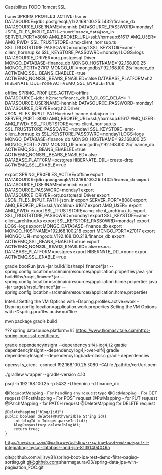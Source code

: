 Capabilites TODO
Tomcat SSL

home
SPRING_PROFILES_ACTIVE=home
DATASOURCE=jdbc:postgresql://192.168.100.25:5432/finance_db
DATASOURCE_USERNAME=henninb
DATASOURCE_PASSWORD=monday1
JSON_FILES_INPUT_PATH=c:\usr\finance_data\json_in
SERVER_PORT=8080
AMQ_BROKER_URL=ssl://hornsup:61617
AMQ_USER=
AMQ_PWD=
SSL_TRUSTSTORE=amq-client_hornsup.ts
SSL_TRUSTSTORE_PASSOWRD=monday1
SSL_KEYSTORE=amq-client_hornsup.ks
SSL_KEYSTORE_PASSOWRD=monday1
LOGS=logs
DATASOURCE_DRIVER=org.postgresql.Driver
MONGO_DATABASE=finance_db
MONGO_HOSTNAME=192.168.100.25
MONGO_PORT=27017
MONGO_URI=mongodb://192.168.100.25/finance_db
ACTIVEMQ_SSL_BEANS_ENABLED=true
ACTIVEMQ_NONSSL_BEANS_ENABLED=false
DATABASE_PLATFORM=h2
HIBERNATE_DDL=none
ACTIVEMQ_SSL_ENABLE=true

offline
SPRING_PROFILES_ACTIVE=offline
DATASOURCE=jdbc:h2:mem:finance_db;DB_CLOSE_DELAY\=-1
DATASOURCE_USERNAME=henninb
DATASOURCE_PASSWORD=monday1
DATASOURCE_DRIVER=org.h2.Driver
JSON_FILES_INPUT_PATH=c:\usr\finance_data\json_in
SERVER_PORT=8080
AMQ_BROKER_URL=ssl://hornsup:61617
AMQ_USER=
AMQ_PWD=
SSL_TRUSTSTORE=amq-client_hornsup.ts
SSL_TRUSTSTORE_PASSOWRD=monday1
SSL_KEYSTORE=amq-client_hornsup.ks
SSL_KEYSTORE_PASSOWRD=monday1
LOGS=logs
MONGO_DATABASE=finance_db
MONGO_HOSTNAME=192.168.100.25
MONGO_PORT=27017
MONGO_URI=mongodb://192.168.100.25/finance_db
ACTIVEMQ_SSL_BEANS_ENABLED=true
ACTIVEMQ_NONSSL_BEANS_ENABLED=false
DATABASE_PLATFORM=postgres
HIBERNATE_DDL=create-drop
ACTIVEMQ_SSL_ENABLE=true

export SPRING_PROFILES_ACTIVE=offline
export DATASOURCE=jdbc:postgresql://192.168.100.25:5432/finance_db
export DATASOURCE_USERNAME=henninb
export DATASOURCE_PASSWORD=monday1
export DATASOURCE_DRIVER=org.postgresql.Driver
export JSON_FILES_INPUT_PATH=json_in
export SERVER_PORT=8080
export AMQ_BROKER_URL=ssl://archlinux:61617
export AMQ_USER=
export AMQ_PWD=
export SSL_TRUSTSTORE=amq-client_archlinux.ts
export SSL_TRUSTSTORE_PASSOWRD=monday1
export SSL_KEYSTORE=amq-client_archlinux.ks
export SSL_KEYSTORE_PASSOWRD=monday1
export LOGS=logs
export MONGO_DATABASE=finance_db
export MONGO_HOSTNAME=192.168.100.218
export MONGO_PORT=27017
export MONGO_URI=mongodb://192.168.100.218/finance_db
export ACTIVEMQ_SSL_BEANS_ENABLED=true
export ACTIVEMQ_NONSSL_BEANS_ENABLED=false
export DATABASE_PLATFORM=postgres
export HIBERNATE_DDL=none
export ACTIVEMQ_SSL_ENABLE=true

gradle bootRun
java -jar build/libs/raspi_finance*.jar --spring.config.location=src/main/resources/application.properties
java -jar build/libs/raspi_finance*.jar --spring.config.location=src/main/resources/application.home.properties
java -jar target/raspi_finance*.jar --spring.config.location=src/main/resources/application.home.properties

IntelliJ
Setting the VM Options with -Dspring.profiles.active=work -Dspring.config.location=application.work.properties
Setting the VM Options with -Dspring.profiles.active=offline

mvn package
gradle build

??? spring.datasource.platform=h2
https://www.thomasvitale.com/https-spring-boot-ssl-certificate/

gradle dependencyInsight --dependency slf4j-log4j12
gradle dependencyInsight --dependency log4j-over-slf4j
gradle dependencyInsight --dependency logback-classic
gradle dependencies

openssl s_client -connect 192.168.100.25:8080 -CAfile /path/to/cert/crt.pem

./gradlew wrapper --gradle-version 4.10

psql -h 192.168.100.25 -p 5432 -U henninb -d finance_db

@RequestMapping - For handling any request type
@GetMapping - For GET request
@PostMapping - For POST request
@PutMapping - for PUT request
@PatchMapping - for PATCH request
@DeleteMapping for DELETE request



    @DeleteMapping("blog/{id}")
    public boolean delete(@PathVariable String id){
        int blogId = Integer.parseInt(id);
        blogRespository.delete(blogId);
        return true;
    }

https://medium.com/@salisuwy/building-a-spring-boot-rest-api-part-iii-integrating-mysql-database-and-jpa-81391404046a

git@github.com:vijjayy81/spring-boot-jpa-rest-demo-filter-paging-sorting.git
git@github.com:sharmagaurav03/spring-data-jpa-with-pagination_POC.git
